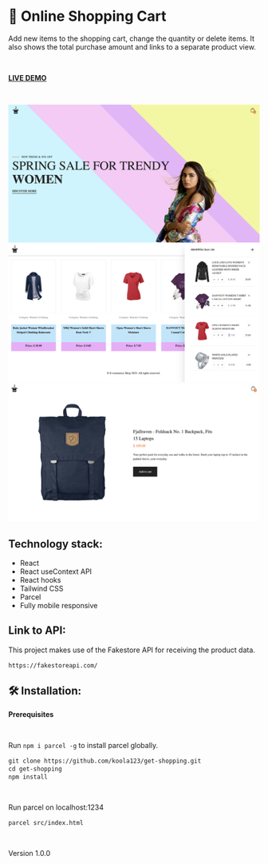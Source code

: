 # 🚚 Online Shopping Cart

Add new items to the shopping cart, change the quantity or delete items. It also shows the total purchase amount and links to a separate product view.

<br>

<strong>[LIVE DEMO](https://get-shopping.netlify.app/)</strong>

<br>
<p align-right>
<img src="src/img/get-shopping1.png" with="400px"/>
<img src="src/img/get-shopping2.png" with="400px"/>
<img src="src/img/get-shopping3.png" with="400px"/>
</p>

## Technology stack:
- React
- React useContext API
- React hooks
- Tailwind CSS
- Parcel
- Fully mobile responsive

## Link to API:
This project makes use of the Fakestore API for receiving the product data.
``` 
https://fakestoreapi.com/ 
```

## 🛠 Installation: 

<strong>Prerequisites</strong>

<br>

Run `npm i parcel -g` to install parcel globally.

```
git clone https://github.com/koola123/get-shopping.git
cd get-shopping
npm install
```
<br>

Run parcel on localhost:1234
```
parcel src/index.html
```

<br>

Version 1.0.0



